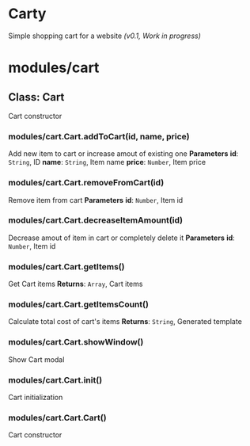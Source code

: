 # Carty
Simple shopping cart for a website
*(v0.1, Work in progress)*

# modules/cart

## Class: Cart
Cart constructor

### modules/cart.Cart.addToCart(id, name, price) 
Add new item to cart or increase amout of existing one
**Parameters**
**id**: `String`, ID
**name**: `String`, Item name
**price**: `Number`, Item price

### modules/cart.Cart.removeFromCart(id) 
Remove item from cart
**Parameters**
**id**: `Number`, Item id

### modules/cart.Cart.decreaseItemAmount(id) 
Decrease amout of item in cart or completely delete it
**Parameters**
**id**: `Number`, Item id

### modules/cart.Cart.getItems() 
Get Cart items
**Returns**: `Array`, Cart items

### modules/cart.Cart.getItemsCount() 
Calculate total cost of cart's items
**Returns**: `String`, Generated template

### modules/cart.Cart.showWindow() 
Show Cart modal

### modules/cart.Cart.init() 
Cart initialization

### modules/cart.Cart.Cart() 
Cart constructor
